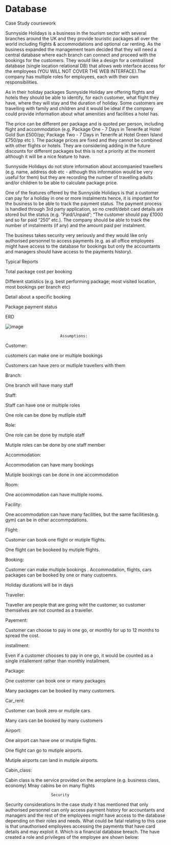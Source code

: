 # Database
Case Study coursework

Sunnyside Holidays is a business in the tourism sector with several branches around the UK and they provide touristic packages all over the world including flights & accommodations and optional car renting.  As the business expanded the management team decided that they will need a central database where each branch can connect and proceed with the bookings for the customers. They would like a design for a centralised database (single location relational DB)  that allows web interface access for the employees (YOU WILL NOT COVER THE WEB INTERFACE).The company has multiple roles for employees, each with their own responsibilities.

As in their holiday packages Sunnyside Holiday are offering flights and hotels they should be able to identify, for each customer, what flight they have,  where they will stay and the duration of holiday. Some customers are travelling with family and children and it would be ideal if the company could provide information about what amenities and facilities a hotel has.

The price can be different per package and is quoted per person, including flight and accommodation (e.g. Package One - 7 Days in Tenerife at Hotel Gold Sun £500/pp; Package Two - 7 Days in Tenerife at Hotel Green Island £750/pp etc ). The package prices are fixed and they cannot be combined with other flights or hotels. They are considering adding in the future discounts for different packages but this is not a priority at the moment although it will be a nice feature to have.

Sunnyside Holidays do not store information about accompanied travellers (e.g. name, address dob etc -  although this information would be very useful for them) but they are recording the number of travelling adults and/or children to be able to calculate package price.

One of the features offered by the Sunnyside Holidays is that a customer can pay for a holiday in one or more instalments hence, it is important for the business to be able to track the payment status. The payment process is handled through 3rd party application, so no credit/debit card details are stored but the status (e.g. “Paid/Unpaid”; “The customer should pay £1000 and so far paid “250“ etc.). The company should be able to track the number of instalments (if any) and the amount paid per instalment.

The business takes security very seriously and they would like only authorised personnel to access payments (e.g. as all office employees might have access to the database for bookings but only the accountants and managers should have access to the payments history).

Typical Reports

Total package cost per booking

Different statistics (e.g. best performing package; most visited location, most bookings per branch etc)

Detail about a specific booking

Package payment status


ERD

![image](https://user-images.githubusercontent.com/114817516/222854787-479e1023-69f2-4a1c-8047-888fa9df9ed6.png)

                            Assumptions:
                            
Customer:

  customers can make one or multiple bookings
  
  Customers can have zero or mutliple travellers with them
  
Branch:

 One branch will have many staff
 
Staff:

 Staff can have one or multiple roles
 
 One role can be done by mutliple staff
 
Role:

  One role can be done by mutiple staff
  
  Mutiple roles can be done by one staff member
  
Accommodation:
  
  Accommodation can have many bookings
  
  Mutiple bookings can be done in one accommodation
  
Room:

  One accommodation can have multiple rooms.

Facility:

  One accommodation can have many facilities, but the same facilities(e.g. gym) can be in       other accommpdations.

Flight:

  Customer can book one flight or mutiple flights.
  
  One flight can be bookeed by mutiple flights.

Booking:
  
  Customer can make multiple bookings
  .
  Accommodation, flights, cars packages can be booked by one or many custoemrs.
  
  Holiday durations will be in days

Traveller:

  Traveller are people that are going wiht the customer, so customer themselves are not         counted as a traveller.

Payement:

  Customer can choose to pay in one go, or monthly for up to 12 months to spread the cost.

installment:

  Even if a customer chooses to pay in one go, it would be counted as a single intallement       rather than monthly installment.

Package:

   One customer can book one or many packages
   
   Many packages can be booked by many customers.

Car_rent:

  Customer can book zero or mutiple cars.
  
  Many cars can be booked by many customers

Airport:

  One airport can have one or mutiple flights.
  
  One flight can go to mutiple airports.
  
  Mutiple airports can land in mutiple airports.

Cabin_class:

   Cabin class is the service provided on the aeroplane (e.g. business class, economy)
   Mnay cabins be on many flights
   
                        Security

Security considerations
In the case study it has mentioned that only authorised personnel can only access payment history for
accountants and managers and the rest of the employees might have access to the database depending on their
roles and needs. What could be fatal relating to this case is that unauthorised employees accessing the
payments that have card details and may exploit it. Which is a financial database breach.
The have created a role and privileges of the employee are shown below:
